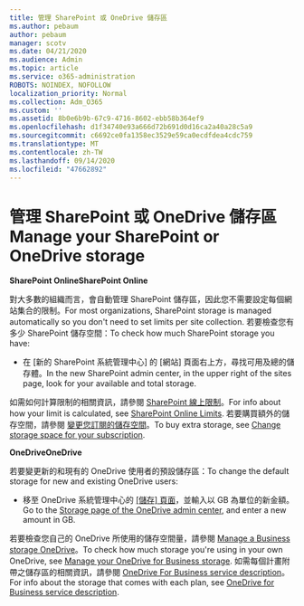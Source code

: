 ```yaml
---
title: 管理 SharePoint 或 OneDrive 儲存區
ms.author: pebaum
author: pebaum
manager: scotv
ms.date: 04/21/2020
ms.audience: Admin
ms.topic: article
ms.service: o365-administration
ROBOTS: NOINDEX, NOFOLLOW
localization_priority: Normal
ms.collection: Adm_O365
ms.custom: ''
ms.assetid: 8b0e6b9b-67c9-4716-8602-ebb58b364ef9
ms.openlocfilehash: d1f34740e93a666d72b691d0d16ca2a40a28c5a9
ms.sourcegitcommit: c6692ce0fa1358ec3529e59ca0ecdfdea4cdc759
ms.translationtype: MT
ms.contentlocale: zh-TW
ms.lasthandoff: 09/14/2020
ms.locfileid: "47662892"
---
```

# <a name="manage-your-sharepoint-or-onedrive-storage"></a><span data-ttu-id="58a8a-102">管理 SharePoint 或 OneDrive 儲存區</span><span class="sxs-lookup"><span data-stu-id="58a8a-102">Manage your SharePoint or OneDrive storage</span></span>

 <span data-ttu-id="58a8a-103">**SharePoint Online**</span><span class="sxs-lookup"><span data-stu-id="58a8a-103">**SharePoint Online**</span></span>
  
<span data-ttu-id="58a8a-104">對大多數的組織而言，會自動管理 SharePoint 儲存區，因此您不需要設定每個網站集合的限制。</span><span class="sxs-lookup"><span data-stu-id="58a8a-104">For most organizations, SharePoint storage is managed automatically so you don't need to set limits per site collection.</span></span> <span data-ttu-id="58a8a-105">若要檢查您有多少 SharePoint 儲存空間：</span><span class="sxs-lookup"><span data-stu-id="58a8a-105">To check how much SharePoint storage you have:</span></span>
  
- <span data-ttu-id="58a8a-106">在 [新的 SharePoint 系統管理中心] 的 [網站] 頁面右上方，尋找可用及總的儲存體。</span><span class="sxs-lookup"><span data-stu-id="58a8a-106">In the new SharePoint admin center, in the upper right of the sites page, look for your available and total storage.</span></span>
    
<span data-ttu-id="58a8a-107">如需如何計算限制的相關資訊，請參閱 [SharePoint 線上限制](https://go.microsoft.com/fwlink/p/?LinkID=856113)。</span><span class="sxs-lookup"><span data-stu-id="58a8a-107">For info about how your limit is calculated, see [SharePoint Online Limits](https://go.microsoft.com/fwlink/p/?LinkID=856113).</span></span> <span data-ttu-id="58a8a-108">若要購買額外的儲存空間，請參閱 [變更您訂閱的儲存空間](https://go.microsoft.com/fwlink/?linkid=866428)。</span><span class="sxs-lookup"><span data-stu-id="58a8a-108">To buy extra storage, see [Change storage space for your subscription](https://go.microsoft.com/fwlink/?linkid=866428).</span></span>
  
 <span data-ttu-id="58a8a-109">**OneDrive**</span><span class="sxs-lookup"><span data-stu-id="58a8a-109">**OneDrive**</span></span>
  
<span data-ttu-id="58a8a-110">若要變更新的和現有的 OneDrive 使用者的預設儲存區：</span><span class="sxs-lookup"><span data-stu-id="58a8a-110">To change the default storage for new and existing OneDrive users:</span></span>
  
- <span data-ttu-id="58a8a-111">移至 OneDrive 系統管理中心的 [ [儲存] 頁面](https://admin.onedrive.com/?v=StorageSettings)，並輸入以 GB 為單位的新金額。</span><span class="sxs-lookup"><span data-stu-id="58a8a-111">Go to the [Storage page of the OneDrive admin center](https://admin.onedrive.com/?v=StorageSettings), and enter a new amount in GB.</span></span>
    
<span data-ttu-id="58a8a-112">若要檢查您自己的 OneDrive 所使用的儲存空間量，請參閱 [Manage a Business storage OneDrive](https://go.microsoft.com/fwlink/?linkid=866429)。</span><span class="sxs-lookup"><span data-stu-id="58a8a-112">To check how much storage you're using in your own OneDrive, see [Manage your OneDrive for Business storage](https://go.microsoft.com/fwlink/?linkid=866429).</span></span> <span data-ttu-id="58a8a-113">如需每個計畫附帶之儲存區的相關資訊，請參閱 [OneDrive For Business service description](https://go.microsoft.com/fwlink/p/?LinkID=826071)。</span><span class="sxs-lookup"><span data-stu-id="58a8a-113">For info about the storage that comes with each plan, see [OneDrive for Business service description](https://go.microsoft.com/fwlink/p/?LinkID=826071).</span></span>
  

